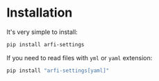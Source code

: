 
# Installation

It's very simple to install:

```bash
pip install arfi-settings
```

If you need to read files with `yml` or `yaml` extension:

```bash
pip install "arfi-settings[yaml]"
```
